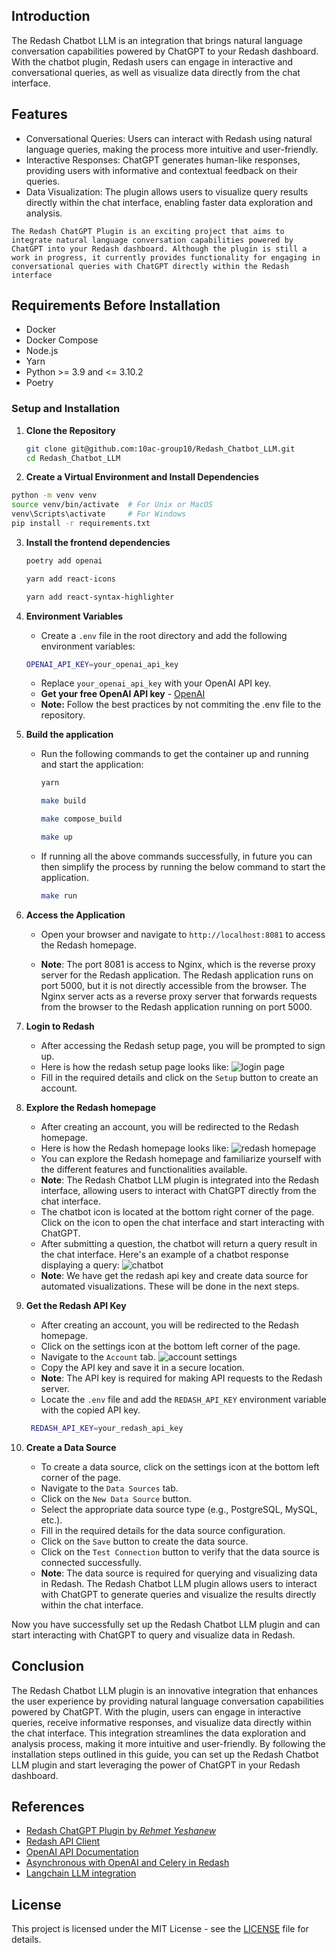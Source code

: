 ## Introduction

The Redash Chatbot LLM is an integration that brings natural language conversation capabilities powered by ChatGPT to your Redash dashboard. With the chatbot plugin, Redash users can engage in interactive and conversational queries, as well as visualize data directly from the chat interface.

## Features

* Conversational Queries: Users can interact with Redash using natural language queries, making the process more intuitive and user-friendly.
* Interactive Responses: ChatGPT generates human-like responses, providing users with informative and contextual feedback on their queries.
* Data Visualization: The plugin allows users to visualize query results directly within the chat interface, enabling faster data exploration and analysis.

`The Redash ChatGPT Plugin is an exciting project that aims to integrate natural language conversation capabilities powered by ChatGPT into your Redash dashboard. Although the plugin is still a work in progress, it currently provides functionality for engaging in conversational queries with ChatGPT directly within the Redash interface`

## Requirements Before Installation
- Docker
- Docker Compose
- Node.js
- Yarn
- Python >= 3.9 and <= 3.10.2
- Poetry

### Setup and Installation
1. **Clone the Repository**
    ```bash
    git clone git@github.com:10ac-group10/Redash_Chatbot_LLM.git
    cd Redash_Chatbot_LLM
    ```

2. **Create a Virtual Environment and Install Dependencies**
```bash
python -m venv venv
source venv/bin/activate  # For Unix or MacOS
venv\Scripts\activate     # For Windows
pip install -r requirements.txt
```

3. **Install the frontend dependencies**
    ```bash
    poetry add openai
    ```

    ```bash
    yarn add react-icons
    ```

    ```bash
    yarn add react-syntax-highlighter
    ```


4. **Environment Variables**
    - Create a `.env` file in the root directory and add the following environment variables:
    ```bash
    OPENAI_API_KEY=your_openai_api_key
    ```
    - Replace `your_openai_api_key` with your OpenAI API key.
    - **Get your free OpenAI API key** - [OpenAI](https://platform.openai.com/)
    - **Note:** Follow the best practices by not commiting the .env file to the repository.

5. **Build the application**

   - Run the following commands to get the container up and running and start the application:

      ```bash
      yarn
      ```
      ```bash
      make build
      ```
      ```bash
      make compose_build
      ```
      ```bash
     make up
      ```

   - If running all the above commands successfully, in future you can then simplify the process by running the below command to start the application.

        ```bash
      make run
        ```

6. **Access the Application**
   - Open your browser and navigate to `http://localhost:8081` to access the Redash homepage.

   - **Note**: The port 8081 is access to Nginx, which is the reverse proxy server for the Redash application. The Redash application runs on port 5000, but it is not directly accessible from the browser. The Nginx server acts as a reverse proxy server that forwards requests from the browser to the Redash application running on port 5000.

7. **Login to Redash**
   - After accessing the Redash setup page, you will be prompted to sign up.
   - Here is how the redash setup page looks like:
   ![login page](./screenshots/login_page.png "Redash Setup Page")
   - Fill in the required details and click on the `Setup` button to create an account.

8. **Explore the Redash homepage**
   - After creating an account, you will be redirected to the Redash homepage.
   - Here is how the Redash homepage looks like:
   ![redash homepage](./screenshots/homepage.png "Redash Homepage")
   - You can explore the Redash homepage and familiarize yourself with the different features and functionalities available.
   - **Note**: The Redash Chatbot LLM plugin is integrated into the Redash interface, allowing users to interact with ChatGPT directly from the chat interface.
   - The chatbot icon is located at the bottom right corner of the page. Click on the icon to open the chat interface and start interacting with ChatGPT.
   - After submitting a question, the chatbot will return a query result in the chat interface. Here's an example of a chatbot response displaying a query:
   ![chatbot](./screenshots/chatbot_example.png "Chatbot")
   - **Note**: We have get the redash api key and create data source for automated visualizations. These will be done in the next steps.

9. **Get the Redash API Key**
   - After creating an account, you will be redirected to the Redash homepage.
   - Click on the settings icon at the bottom left corner of the page.
   - Navigate to the `Account` tab.
   ![account settings](./screenshots/redash_api_key.png "Account Settings")
   - Copy the API key and save it in a secure location.
   - **Note**: The API key is required for making API requests to the Redash server.
   - Locate the `.env` file and add the `REDASH_API_KEY` environment variable with the copied API key.
   ```bash
    REDASH_API_KEY=your_redash_api_key
   ```

10. **Create a Data Source**
    - To create a data source, click on the settings icon at the bottom left corner of the page.
    - Navigate to the `Data Sources` tab.
    - Click on the `New Data Source` button.
    - Select the appropriate data source type (e.g., PostgreSQL, MySQL, etc.).
    - Fill in the required details for the data source configuration.
    - Click on the `Save` button to create the data source.
    - Click on the `Test Connection` button to verify that the data source is connected successfully.
    - **Note**: The data source is required for querying and visualizing data in Redash. The Redash Chatbot LLM plugin allows users to interact with ChatGPT to generate queries and visualize the results directly within the chat interface.


Now you have successfully set up the Redash Chatbot LLM plugin and can start interacting with ChatGPT to query and visualize data in Redash.

## Conclusion
The Redash Chatbot LLM plugin is an innovative integration that enhances the user experience by providing natural language conversation capabilities powered by ChatGPT. With the plugin, users can engage in interactive queries, receive informative responses, and visualize data directly within the chat interface. This integration streamlines the data exploration and analysis process, making it more intuitive and user-friendly. By following the installation steps outlined in this guide, you can set up the Redash Chatbot LLM plugin and start leveraging the power of ChatGPT in your Redash dashboard.

## References
- [Redash ChatGPT Plugin by *Rehmet Yeshanew*](https://github.com/RYees/redash-chatgpt-plugin?tab=readme-ov-file)
- [Redash API Client](https://github.com/damienzeng73/redash-api-client)
- [OpenAI API Documentation](https://beta.openai.com/docs/)
- [Asynchronous with OpenAI and Celery in Redash](https://github.com/RYees/Asynchronous_OpenAI_-Streaming_Execution)
- [Langchain LLM integration](https://python.langchain.com/v0.1/docs/integrations/llms/openai/)


## License
This project is licensed under the MIT License - see the [LICENSE](LICENSE) file for details.
```
